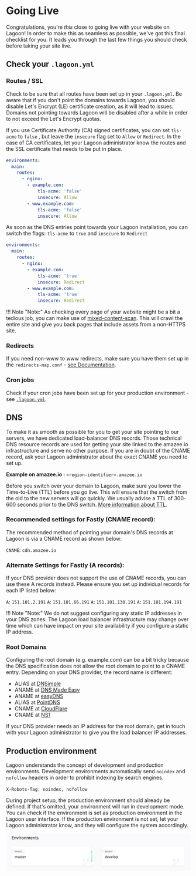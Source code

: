 # Going Live

Congratulations, you're _this_ close to going live with your website on Lagoon! In order to make this as seamless as possible, we've got this final checklist for you. It leads you through the last few things you should check before taking your site live.

## Check your `.lagoon.yml`

### Routes / SSL

Check to be sure that all routes have been set up in your `.lagoon.yml`. Be aware that if you don't point the domains towards Lagoon, you should disable Let's Encrypt \(LE\) certificate creation, as it will lead to issues. Domains not pointing towards Lagoon will be disabled after a while in order to not exceed the Let's Encrypt quotas.

If you use Certificate Authority \(CA\) signed certificates, you can set `tls-acme` to `false` , but leave the `insecure` flag set to `Allow` or `Redirect`. In the case of CA certificates, let your Lagoon administrator know the routes and the SSL certificate that needs to be put in place.

```yaml title=".lagoon.yml"
environments:
  main:
    routes:
      - nginx:
        - example.com:
            tls-acme: 'false'
            insecure: Allow
        - www.example.com:
            tls-acme: 'false'
            insecure: Allow
```

As soon as the DNS entries point towards your Lagoon installation, you can switch the flags: `tls-acme` to `true` and `insecure` to `Redirect`

```yaml title=".lagoon.yml"
environments:
  main:
    routes:
      - nginx:
        - example.com:
            tls-acme: 'true'
            insecure: Redirect
        - www.example.com:
            tls-acme: 'true'
            insecure: Redirect
```

!!! Note "Note:"
    As checking every page of your website might be a bit a tedious job, you can make use of [mixed-content-scan](https://github.com/bramus/mixed-content-scan). This will crawl the entire site and give you back pages that include assets from a non-HTTPS site.

### Redirects

If you need non-www to www redirects, make sure you have them set up in the `redirects-map.conf` - [see Documentation](../../docker-images/nginx/#redirects-mapconf).

### Cron jobs

Check if your cron jobs have been set up for your production environment - see [`.lagoon.yml`](lagoon-yml.md).

## DNS

To make it as smooth as possible for you to get your site pointing to our servers, we have dedicated load-balancer DNS records. Those technical DNS resource records are used for getting your site linked to the amazee.io infrastructure and serve no other purpose. If you are in doubt of the CNAME record, ask your Lagoon administrator about the exact CNAME you need to set up.

**Example on amazee.io :** `<region-identifier>.amazee.io`

Before you switch over your domain to Lagoon, make sure you lower the Time-to-Live \(TTL\) before you go live. This will ensure that the switch from the old to the new servers will go quickly. We usually advise a TTL of 300-600 seconds prior to the DNS switch. [More information about TTL](https://en.wikipedia.org/wiki/Time_to_live#DNS_records).

### Recommended settings for Fastly (CNAME record):

The recommended method of pointing your domain's DNS records at Lagoon is via a CNAME record as shown below:
<!-- markdown-link-check-disable-next-line -->
`CNAME`: `cdn.amazee.io`

### Alternate Settings for Fastly (A records):

If your DNS provider does not support the use of CNAME records, you can use these A records instead. Please ensure you set up individual records for each IP listed below:

`A`: `151.101.2.191`
`A`: `151.101.66.191`
`A`: `151.101.130.191`
`A`: `151.101.194.191`

!!! Note "Note:"
    We do not suggest configuring any static IP addresses in your DNS zones. The Lagoon load balancer infrastructure may change over time which can have impact on your site availability if you configure a static IP address.

### Root Domains

Configuring the root domain \(e.g. example.com\) can be a bit tricky because the DNS specification does not allow the root domain to point to a CNAME entry. Depending on your DNS provider, the record name is different:

* ALIAS at [DNSimple](https://dnsimple.com/)
* ANAME at [DNS Made Easy](http://www.dnsmadeeasy.com/)
* ANAME at [easyDNS](https://www.easydns.com/)
* ALIAS at [PointDNS](https://pointhq.com/)
* CNAME at [CloudFlare](https://www.cloudflare.com/)
* CNAME at [NS1](http://ns1.com)

If your DNS provider needs an IP address for the root domain, get in touch with your Lagoon administrator to give you the load balancer IP addresses.

## Production environment

Lagoon understands the concept of development and production environments. Development environments automatically send `noindex` and `nofollow` headers in order to prohibit indexing by search engines.

`X-Robots-Tag: noindex, nofollow`

During project setup, the production environment should already be defined. If that's omitted, your environment will run in development mode. You can check if the environment is set as production environment in the Lagoon user interface. If the production environment is not set, let your Lagoon administrator know, and they will configure the system accordingly.

![The production environment is labelled in green on the left. ](./lagoon-ui-production.png)
